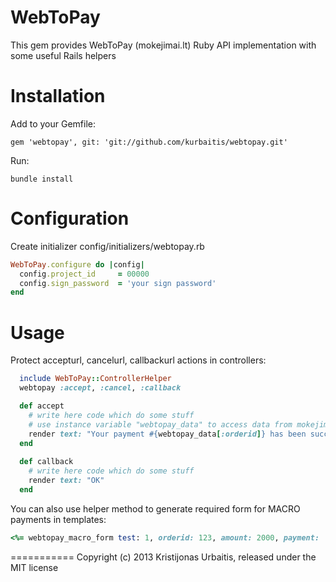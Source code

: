 WebToPay
===========

This gem provides WebToPay (mokejimai.lt) Ruby API implementation with some useful Rails helpers

Installation
===========

Add to your Gemfile:
```
gem 'webtopay', git: 'git://github.com/kurbaitis/webtopay.git'
```
Run:
```
bundle install
```

Configuration
===========

Create initializer
config/initializers/webtopay.rb

```ruby
WebToPay.configure do |config|
  config.project_id     = 00000
  config.sign_password  = 'your sign password'
end
```

Usage
===========

Protect accepturl, cancelurl, callbackurl actions in controllers:

```ruby
  include WebToPay::ControllerHelper
  webtopay :accept, :cancel, :callback

  def accept
    # write here code which do some stuff
    # use instance variable "webtopay_data" to access data from mokejimai.lt
    render text: "Your payment #{webtopay_data[:orderid]} has been successfully received. Thank you!" 
  end
  
  def callback
    # write here code which do some stuff
    render text: "OK" 
  end
```

You can also use helper method to generate required form for MACRO payments in templates:

```ruby
<%= webtopay_macro_form test: 1, orderid: 123, amount: 2000, payment: 'vb', country: 'lt', paytext: "Billing for XX at the website XXX" %>

```

===========
Copyright (c) 2013 Kristijonas Urbaitis, released under the MIT license
